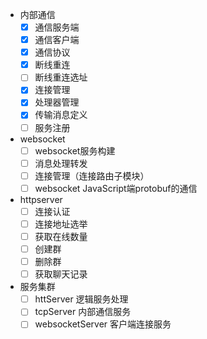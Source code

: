 * 内部通信
  - [x] 通信服务端
  - [x] 通信客户端
  - [x] 通信协议
  - [x] 断线重连
  - [ ] 断线重连选址
  - [x] 连接管理
  - [x] 处理器管理
  - [x] 传输消息定义
  - [ ] 服务注册
* websocket
  - [ ] websocket服务构建
  - [ ] 消息处理转发
  - [ ] 连接管理（连接路由子模块）
  - [ ] websocket JavaScript端protobuf的通信
* httpserver
  - [ ] 连接认证
  - [ ] 连接地址选举
  - [ ] 获取在线数量
  - [ ] 创建群
  - [ ] 删除群
  - [ ] 获取聊天记录
* 服务集群
  - [ ] httServer 逻辑服务处理
  - [ ] tcpServer 内部通信服务
  - [ ] websocketServer 客户端连接服务